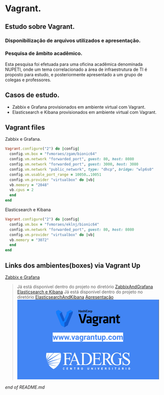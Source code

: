# Vagrant.
## Estudo sobre Vagrant.
### Disponibilização de arquivos utilizados e apresentação.

### Pesquisa de âmbito acadêmico.
Esta pesquisa foi efetuada para uma oficina acadêmica denominada NUPETI, onde um tema correlacionado a área de infraestrutura de TI é proposto para estudo, e posteriormente apresentado a um grupo de colegas e professores.

## Casos de estudo.
- Zabbix e Grafana provisionados em ambiente virtual com Vagrant.
- Elasticsearch e Kibana provisionados em ambiente virtual com Vagrant.

## Vagrant files
Zabbix e Grafana.
```ruby
Vagrant.configure("2") do |config|
  config.vm.box = "fvmoraes/zgam/bionic64"
  config.vm.network "forwarded_port", guest: 80, host: 8080
  config.vm.network "forwarded_port", guest: 3000, host: 3080
  config.vm.network "public_network", type: "dhcp", bridge: "wlp6s0"
  config.vm.usable_port_range = 10050..10051
  config.vm.provider "virtualbox" do |vb|
  vb.memory = "2048"
  vb.cpus = 2
  end
end
```

Elasticsearch e Kibana
```ruby
Vagrant.configure("2") do |config|
  config.vm.box = "fvmoraes/eklnj/bionic64"
  config.vm.network "forwarded_port", guest: 80, host: 8080
  config.vm.provider "virtualbox" do |vb|
  vb.memory = "3072"
  end
end
```

## Links dos ambientes(boxes) via Vagrant Up
[Zabbix e Grafana](https://app.vagrantup.com/fvmoraes/boxes/fvmoraes_zgam_bionic64)
>Já está disponivel dentro do projeto no diretório [ZabbixAndGrafana](/ZabbixAndGrafana)
[Elasticsearch e Kibana](https://app.vagrantup.com/fvmoraes/boxes/fvmoraes_eklnj_bionic64)
>Já está disponivel dentro do projeto no diretório [ElasticsearchAndKibana](/ElasticsearchAndKibana)
[Apresentação](/presentation/Apresentação_Vagrant.pdf)
![](/img/vagrant.png)

_end of README.md_
